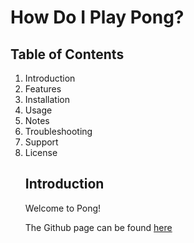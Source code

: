 <!DOCCTYPE html>
<html>
<head>
<title>Pong!</title>
</head>
<body>

<h1>How Do I Play Pong?</h1>
<h2>Table of Contents</h2>
<ol>
    <li> Introduction </li>
    <li> Features </li>
    <li> Installation </li>
    <li> Usage </li>
    <li> Notes </li>
    <li> Troubleshooting </li>
    <li> Support </li>
    <li> License </li>
<h2> Introduction </h2>
    
<p>Welcome to Pong!</p>
<p>The Github page can be found <a href = "https://github.com/connorfewin/Pong">here</a>


